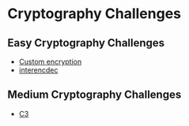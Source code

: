# Cryptography Challenges

## Easy Cryptography Challenges
- [Custom encryption](Custom_encryption.md)
- [interencdec](interencdec.md)

## Medium Cryptography Challenges
- [C3](C3.md)
